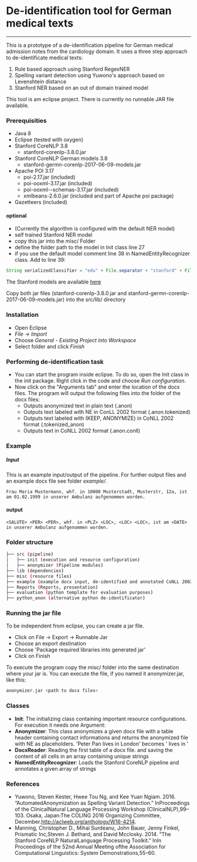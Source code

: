 # De-identification tool for German medical texts
---

This is a prototype of a de-identification pipeline for German medical admission notes from the cardiology domain. It uses a three step approach to de-identificate medical texts:
1. Rule based approach using Stanford RegexNER
2. Spelling variant detection using Yuwono's approach based on Levenshtein distance
3. Stanford NER based on an out of domain trained model

This tool is am eclipse project. There is currently no runnable JAR file available.

### Prerequisities
- Java 8
- Eclipse (tested with oxygen)
- Stanford CoreNLP 3.8
    - stanford-corenlp-3.8.0.jar
- Stanford CoreNLP German models 3.8
    - stanford-germn-corenlp-2017-06-09-models.jar
- Apache POI 3.17
    - poi-2.17.jar (included)
    - poi-ooxml-3.17.jar (included)
    - poi-ooxml--schemas-3.17.jar (included)
    - xmlbeans-2.6.0.jar (included and part of Apache poi package)
- Gazetteers (included)

#### optional
- (Currently the algorithm is configured with the default NER model)
- self trained Stanford NER model
- copy this jar into the misc/ Folder
- define the folder path to the model in Init class line 27
- if you use the default model comment line 38 in NamedEntityRecognizer class. Add to line 39:

```java		
String serializedClassifier = "edu" + File.separator + "stanford" + File.separator + "nlp" + File.separator + "models" + File.separator + "ner" + File.separator + "german.conll.hgc_175m_600.crf.ser.gz";
```


The Stanford models are available [here](https://stanfordnlp.github.io/CoreNLP/download.html)

Copy both jar files (stanford-corenlp-3.8.0.jar and stanford-germn-corenlp-2017-06-09-models.jar) into the src/lib/ directory

### Installation

- Open Eclipse
- *File* -> *Import*
- Choose *General - Existing Project into Workspace*
- Select folder and click  *Finish*

### Performing de-identification task

- You can start the program inside eclipse. To do so, open the Init class in the init package. Right click in the code and choose *Run configuration*. 
- Now click on the "Arguments tab" and enter the location of the docx files. The program will output the following files into the folder of the docx files:
    - Outputs anonymized text in plain text (.anon)
    - Outputs text labeled with NE in ConLL 2002 format (.anon.tokenized)
    - Outputs text labeled with (KEEP, ANONYMIZE) in CoNLL 2002 format (.tokenized_anon)
    - Outputs text in CoNLL 2002 format (.anon.conll)

### Example 

##### Input 

This is an example input/output of the pipeline. For further output files and an example docx file see folder *example/*.

```
Frau Maria Mustermann, whf. in 10000 Musterstadt, Musterstr, 12a, ist am 01.02.1999 in unserer Ambulanz aufgenommen worden.
```

#### output

```
<SALUTE> <PER> <PER>, whf. in <PLZ> <LOC>, <LOC> <LOC>, ist am <DATE> in unserer Ambulanz aufgenommen worden.
```

### Folder structure

```bash
├── src (pipeline)
│   ├── init (execution and resource configuration)
│   ├── anonymizer (Pipeline modules)
├── lib (dependencies)
├── misc (resource files)
├── example (example docx input, de-identified and annotated CoNLL 2002 output files)
├── Reports (Reports, presentation)
├── evaluation (python template for evaluation purposes)
├── python_anon (alternative python de-identificator)
```

### Running the jar file

To be independent from eclipse, you can create a jar file.
- Click on File -> Export -> Runnable Jar
- Choose an export destination
- Choose 'Package required libraries into generated jar'
- Click on Finish

To execute the program copy the misc/ folder into the same destination where your jar is. You can execute the file, if you named it anonymizer.jar, like this:

```bash
anonymizer.jar <path to docx files>
```

### Classes

- **Init**: The initializing class containing important resource configurations. For execution it needs one Argument: <path to docx files>
- **Anonymizer**: This class anonymizes a given docx file with a table header containing contact informations and returns the anonymized file with NE as placeholders. 'Peter Pan lives in London' becomes '<PER> <PER> lives in <LOC>'
- **DocxReader**: Reading the first table of a docx file. and saving the content of all cells in an array containing unique strings
- **NamedEntityRecognizer**: Loads the Stanford CoreNLP pipeline and annotates a given array of strings    

### References
- Yuwono, Steven Kester, Hwee Tou Ng, and Kee Yuan Ngiam. 2016. “AutomatedAnonymization as Spelling Variant Detection.” InProceedings of the ClinicalNatural Language Processing Workshop (ClinicalNLP),99–103. Osaka, Japan:The COLING 2016 Organizing Committee, December.http://aclweb.org/anthology/W16-4214.
- Manning, Christopher D., Mihai Surdeanu, John Bauer, Jenny Finkel, Prismatic Inc,Steven J. Bethard, and David Mcclosky. 2014. “The Stanford CoreNLP NaturalLanguage Processing Toolkit.” InIn Proceedings of the 52nd Annual Meeting ofthe Association for Computational Linguistics: System Demonstrations,55–60.
